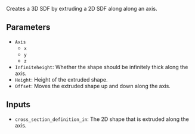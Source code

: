Creates a 3D SDF by extruding a 2D SDF along along an axis.

## Parameters

* `Axis`
  * `x`
  * `y`
  * `z`
* `Infiniteheight`: Whether the shape should be infinitely thick along the axis.
* `Height`: Height of the extruded shape.
* `Offset`: Moves the extruded shape up and down along the axis.

## Inputs

* `cross_section_definition_in`: The 2D shape that is extruded along the axis.